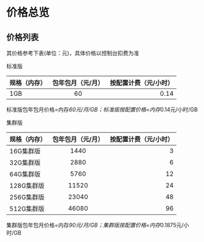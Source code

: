 # 价格总览

##  价格列表
其价格参考下表(单位：元)，具体价格以控制台扣费为准

标准版

规格（内存）|包年包月（元/月）|按配置计费（元/小时）
---|:--:|---:
1GB|60|0.14

标准版包年包月价格=内存*60元/月/GB；标准版按配置价格=内存*0.14元/小时/GB

集群版

规格（内存）|包年包月（元/月）|按配置计费（元/小时）
---|:--:|---:
16G集群版|1440|3
32G集群版|2880|6
64G集群版|5760|12
128G集群版|11520|24
256G集群版|23040|48
512G集群版|46080|96

集群版包年包月价格=内存*90元/月/GB；集群版按配置价格=内存*0.1875元/小时/GB
